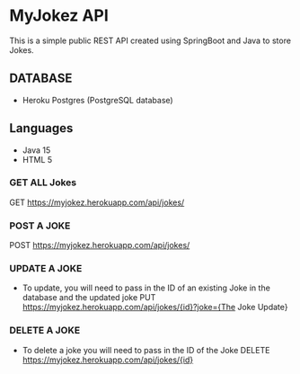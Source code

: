 # MyJokez API

This is a simple public REST API created using SpringBoot and Java to store Jokes.

## DATABASE
- Heroku Postgres (PostgreSQL database)

## Languages
- Java 15 
- HTML 5

### GET ALL Jokes
GET https://myjokez.herokuapp.com/api/jokes/

### POST A JOKE
POST https://myjokez.herokuapp.com/api/jokes/

### UPDATE A JOKE
- To update, you will need to pass in the ID of an existing Joke in the database and the updated joke
PUT https://myjokez.herokuapp.com/api/jokes/{id}?joke={The Joke Update}

### DELETE A JOKE
- To delete a joke you will need to pass in the ID of the Joke
DELETE https://myjokez.herokuapp.com/api/jokes/{id}
